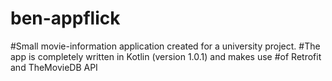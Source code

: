 # ben-appflick
#Small movie-information application created for a university project.
#The app is completely written in Kotlin (version 1.0.1) and makes use
#of Retrofit and TheMovieDB API